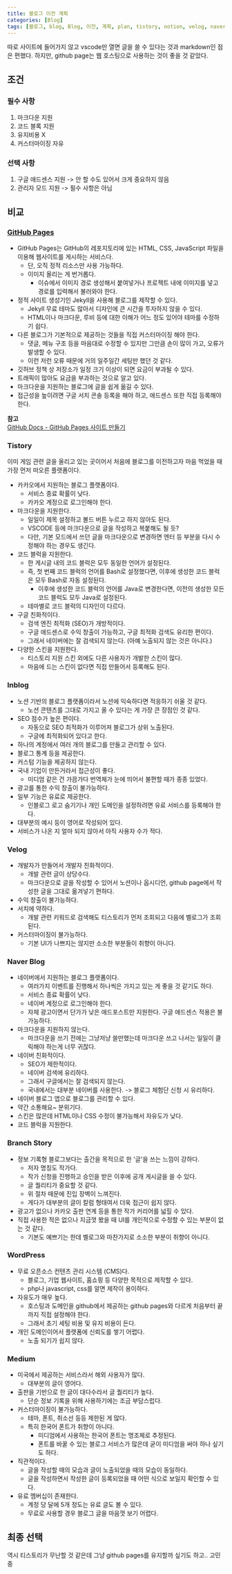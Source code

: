 ```yaml
---
title: 블로그 이전 계획
categories: [Blog]
tags: [블로그, blog, Blog, 이전, 계획, plan, tistory, notion, velog, naver, branch, wordpress, org, medium]
---
```


따로 사이트에 들어가지 않고 vscode만 열면 글을 쓸 수 있다는 것과 markdown인 점은 편했다. 하지만, github page는 웹 호스팅으로 사용하는 것이 좋을 것 같았다.<br/>

## 조건

### 필수 사항

1. 마크다운 지원
2. 코드 블록 지원
3. 유지비용 X
4. 커스터마이징 자유

### 선택 사항

1. 구글 애드센스 지원 -> 안 할 수도 있어서 크게 중요하지 않음
2. 관리자 모드 지원 -> 필수 사항은 아님

## 비교

### [GitHub Pages](https://pages.github.com/)

- GitHub Pages는 GitHub의 레포지토리에 있는 HTML, CSS, JavaScript 파일을 이용해 웹사이트를 게시하는 서비스다.
  - 단, 오직 정적 리소스만 사용 가능하다.
  - 이미지 올리는 게 번거롭다.
    - 이슈에서 이미지 경로 생성해서 붙여넣거나 프로젝트 내에 이미지를 넣고 경로를 입력해서 불러와야 한다.
- 정적 사이트 생성기인 Jekyll을 사용해 블로그를 제작할 수 있다. 
  - Jekyll 무료 테마도 많아서 디자인에 큰 시간을 투자하지 않을 수 있다.
  - HTML이나 마크다운, 루비 등에 대한 이해가 어느 정도 있어야 테마를 수정하기 쉽다.
- 다른 블로그가 기본적으로 제공하는 것들을 직접 커스터마이징 해야 한다.
  - 댓글, 메뉴 구조 등을 마음대로 수정할 수 있지만 그만큼 손이 많이 가고, 오류가 발생할 수 있다.
  - 이런 저런 오류 때문에 거의 일주일간 세팅만 했던 것 같다.
- 깃허브 정책 상 저장소가 일정 크기 이상이 되면 요금이 부과될 수 있다.
- 트래픽이 많아도 요금을 부과하는 것으로 알고 있다.
- 마크다운을 지원하는 블로그에 글을 쉽게 옮길 수 있다.
- 접근성을 높이려면 구글 서치 콘솔 등록을 해야 하고, 애드센스 또한 직접 등록해야 한다.

**참고**<br/>
[GitHub Docs - GitHub Pages 사이트 만들기](https://docs.github.com/ko/pages/getting-started-with-github-pages/creating-a-github-pages-site)

### Tistory

이미 게임 관련 글을 올리고 있는 곳이어서 처음에 블로그를 이전하고자 마음 먹었을 때 가장 먼저 떠오른 플랫폼이다.

- 카카오에서 지원하는 블로그 플랫폼이다.
  - 서비스 종료 확률이 낮다.
  - 카카오 계정으로 로그인해야 한다.
- 마크다운을 지원한다.
  - 일일이 제목 설정하고 볼드 버튼 누르고 하지 않아도 된다.
  - VSCODE 등에 마크다운으로 글을 작성하고 복붙해도 될 듯?
  - 다만, 기본 모드에서 쓰던 글을 마크다운으로 변경하면 엔터 등 부분을 다시 수정해야 하는 경우도 생긴다.
- 코드 블럭을 지원한다.
  - 한 게시글 내의 코드 블럭은 모두 동일한 언어가 설정된다.
  - 즉, 첫 번째 코드 블럭의 언어를 Bash로 설정했다면, 이후에 생성한 코드 블럭은 모두 Bash로 자동 설정된다.
    - 이후에 생성한 코드 블럭의 언어를 Java로 변경한다면, 이전의 생성한 모든 코드 블럭도 모두 Java로 설정된다.
  - 테마별로 코드 블럭의 디자인이 다르다.
- 구글 친화적이다.
  - 검색 엔진 최적화 (SEO)가 개방적이다.
  - 구글 애드센스로 수익 창출이 가능하고, 구글 최적화 검색도 유리한 편이다.
  - 그래서 네이버에는 잘 검색되지 않는다. (아예 노출되지 않는 것은 아니다.)
- 다양한 스킨을 지원한다.
  - 티스토리 지원 스킨 외에도 다른 사용자가 개발한 스킨이 많다.
  - 마음에 드는 스킨이 없다면 직접 만들어서 등록해도 된다.

### Inblog

- 노션 기반의 블로그 플랫폼이라서 노션에 익숙하다면 적응하기 쉬울 것 같다.
  - 노션 콘텐츠를 그대로 가지고 올 수 있다는 게 가장 큰 장점인 것 같다.
- SEO 점수가 높은 편이다.
  - 자동으로 SEO 최적화가 이루어져 블로그가 상위 노출된다.
  - 구글에 최적화되어 있다고 한다.
- 하나의 계정에서 여러 개의 블로그를 만들고 관리할 수 있다.
- 블로그 통계 등을 제공한다.
- 커스텀 기능을 제공하지 않는다.
- 국내 기업이 만든거라서 접근성이 좋다.
  - 미디엄 같은 건 가끔가다 번역체가 눈에 띄어서 불편할 때가 종종 있었다.
- 광고를 통한 수익 창출이 불가능하다.
- 일부 기능은 유료로 제공한다.
  - 인블로그 로고 숨기기나 개인 도메인을 설정하려면 유료 서비스를 등록해야 한다.
- 대부분의 예시 등이 영어로 작성되어 있다.
- 서비스가 나온 지 얼마 되지 않아서 아직 사용자 수가 적다.

### Velog

- 개발자가 만들어서 개발자 친화적이다.
  - 개발 관련 글이 상당수다.
  - 마크다운으로 글을 작성할 수 있어서 노션이나 옵시디언, github page에서 작성한 글을 그대로 옮겨넣기 편하다.
- 수익 창출이 불가능하다.
- 서치에 약하다.
  - 개발 관련 키워드로 검색해도 티스토리가 먼저 조회되고 다음에 벨로그가 조회된다.
- 커스터마이징이 불가능하다.
  - 기본 UI가 나쁘지는 않지만 소소한 부분들이 취향이 아니다.

### Naver Blog

- 네이버에서 지원하는 블로그 플랫폼이다.
  - 여러가지 이벤트를 진행해서 하나씩은 가지고 있는 게 좋을 것 같기도 하다.
  - 서비스 종료 확률이 낮다.
  - 네이버 계정으로 로그인해야 한다.
  - 자체 광고이면서 단가가 낮은 애드포스트만 지원한다. 구글 애드센스 적용은 불가능하다.
- 마크다운을 지원하지 않는다.
  - 마크다운을 쓰기 전에는 그냥저냥 쓸만했는데 마크다운 쓰고 나서는 일일이 클릭해야 하는게 너무 귀찮다.
- 네이버 친화적이다.
  - SEO가 제한적이다.
  - 네이버 검색에 유리하다.
  - 그래서 구글에서는 잘 검색되지 않는다.
  - 국내에서는 대부분 네이버를 사용한다. -> 블로그 체험단 신청 시 유리하다.
- 네이버 블로그 앱으로 블로그를 관리할 수 있다.
- 약간 소통해요~ 분위기다.
- 스킨은 많은데 HTML이나 CSS 수정이 불가능해서 자유도가 낮다.
- 코드 블럭을 지원한다.

### Branch Story

- 정보 기록형 블로그보다는 출간을 목적으로 한 '글'을 쓰는 느낌이 강하다.
  - 저자 명칭도 작가다.
  - 작가 신청을 진행하고 승인을 받은 이후에 공개 게시글을 쓸 수 있다.
  - 글 퀄리티가 중요할 것 같다.
  - 위 절차 때문에 진입 장벽이 느껴진다.
  - 게다가 대부분의 글이 칼럼 형태여서 더욱 접근이 쉽지 않다.
- 광고가 없으나 카카오 출판 연계 등을 통한 작가 커리어를 넓힐 수 있다.
- 직접 사용한 적은 없으나 지금껏 봤을 때 UI를 개인적으로 수정할 수 있는 부분이 없는 것 같다.
  - 기본도 예쁘기는 한데 벨로그와 마찬가지로 소소한 부분이 취향이 아니다.

### WordPress

- 무료 오픈소스 컨텐츠 관리 시스템 (CMS)다.
  - 블로그, 기업 웹사이트, 홈쇼핑 등 다양한 목적으로 제작할 수 있다.
  - php나 javascript, css를 알면 제작이 용이하다.
- 자유도가 매우 높다.
  - 호스팅과 도메인을 github에서 제공하는 github pages와 다르게 처음부터 끝까지 직접 설정해야 한다.
  - 그래서 초기 세팅 비용 및 유지 비용이 든다.
- 개인 도메인이어서 플랫폼에 신뢰도를 쌓기 어렵다.
  - 노출 되기가 쉽지 않다.

### Medium

- 미국에서 제공하는 서비스라서 해외 사용자가 많다.
  - 대부분의 글이 영어다.
- 출판을 기반으로 한 글이 대다수라서 글 퀄리티가 높다.
  - 단순 정보 기록을 위해 사용하기에는 조금 부담스럽다.
- 커스터마이징이 불가능하다.
  - 테마, 폰트, 취소선 등등 제한된 게 많다.
  - 특히 한국어 폰트가 취향이 아니다.
    - 미디엄에서 사용하는 한국어 폰트는 명조체로 추정된다.
    - 폰트를 바꿀 수 있는 블로그 서비스가 많은데 굳이 미디엄을 써야 하나 싶기도 하다.
- 직관적이다.
  - 글을 작성할 때의 모습과 글이 노출되었을 때의 모습이 동일하다.
  - 글을 작성하면서 작성한 글이 등록되었을 때 어떤 식으로 보일지 확인할 수 있다.
- 유료 멤버십이 존재한다.
  - 계정 당 달에 5개 정도는 유료 글도 볼 수 있다.
  - 무료로 사용할 경우 블로그 글을 마음껏 보기 어렵다.

## 최종 선택

역시 티스토리가 무난할 것 같은데 그냥 github pages를 유지할까 싶기도 하고.. 고민 중